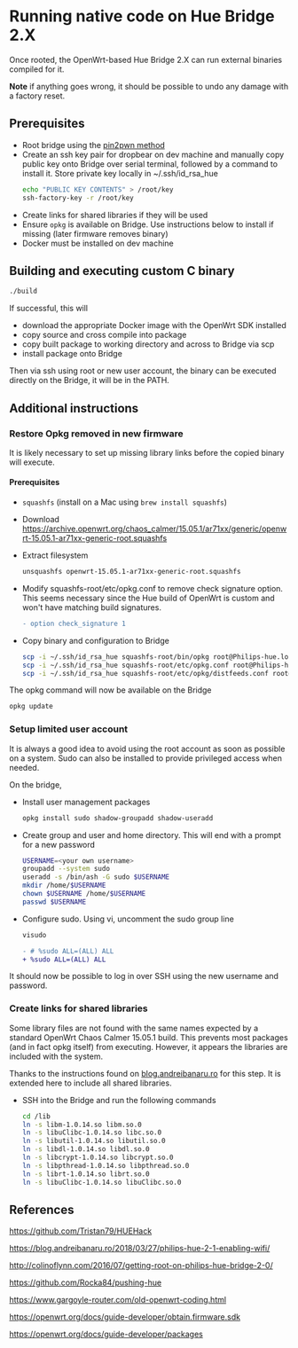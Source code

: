# Running native code on Hue Bridge 2.X

Once rooted, the OpenWrt-based Hue Bridge 2.X can run external binaries compiled for it. 

**Note** if anything goes wrong, it should be possible to undo any damage with a factory reset.

## Prerequisites
* Root bridge using the [pin2pwn method](http://colinoflynn.com/2016/07/getting-root-on-philips-hue-bridge-2-0/)
* Create an ssh key pair for dropbear on dev machine and manually copy public key onto Bridge over serial terminal, followed by a command to install it. Store private key locally in ~/.ssh/id_rsa_hue
  ```bash
  echo "PUBLIC KEY CONTENTS" > /root/key
  ssh-factory-key -r /root/key
  ```
* Create links for shared libraries if they will be used
* Ensure `opkg` is available on Bridge. Use instructions below to install if missing (later firmware removes binary)
* Docker must be installed on dev machine

## Building and executing custom C binary
```bash
./build
```

If successful, this will 
* download the appropriate Docker image with the OpenWrt SDK installed
* copy source and cross compile into package
* copy built package to working directory and across to Bridge via scp
* install package onto Bridge

Then via ssh using root or new user account, the binary can be executed directly on the Bridge, it will be in the PATH.

## Additional instructions

### Restore Opkg removed in new firmware
It is likely necessary to set up missing library links before the copied binary will execute.

#### Prerequisites
* `squashfs` (install on a Mac using `brew install squashfs`)

* Download https://archive.openwrt.org/chaos_calmer/15.05.1/ar71xx/generic/openwrt-15.05.1-ar71xx-generic-root.squashfs
* Extract filesystem 
  ```bash
  unsquashfs openwrt-15.05.1-ar71xx-generic-root.squashfs
  ```
* Modify squashfs-root/etc/opkg.conf to remove check signature option.  
  This seems necessary since the Hue build of OpenWrt is custom and won't have matching build signatures.
  ```diff
  - option check_signature 1
  ```
* Copy binary and configuration to Bridge
  ```bash
  scp -i ~/.ssh/id_rsa_hue squashfs-root/bin/opkg root@Philips-hue.local:/bin
  scp -i ~/.ssh/id_rsa_hue squashfs-root/etc/opkg.conf root@Philips-hue.local:/etc/opkg.conf
  scp -i ~/.ssh/id_rsa_hue squashfs-root/etc/opkg/distfeeds.conf root@Philips-hue.local:/etc/opkg/distfeeds.conf
  ```

The opkg command will now be available on the Bridge

```bash
opkg update
```


### Setup limited user account
It is always a good idea to avoid using the root account as soon as possible on a system. Sudo can also be installed to provide privileged access when needed.

On the bridge, 
* Install user management packages
  ```bash
  opkg install sudo shadow-groupadd shadow-useradd
  ```
* Create group and user and home directory. This will end with a prompt for a new password
  ```bash
  USERNAME=<your own username>
  groupadd --system sudo
  useradd -s /bin/ash -G sudo $USERNAME
  mkdir /home/$USERNAME
  chown $USERNAME /home/$USERNAME
  passwd $USERNAME
  ```
* Configure sudo. Using vi, uncomment the sudo group line
  ```bash
  visudo
  ```
  ```diff
  - # %sudo ALL=(ALL) ALL
  + %sudo ALL=(ALL) ALL
  ```

It should now be possible to log in over SSH using the new username and password.

### Create links for shared libraries
Some library files are not found with the same names expected by a standard OpenWrt Chaos Calmer 15.05.1 build. This prevents most packages (and in fact opkg itself) from executing. However, it appears the libraries are included with the system.

Thanks to the instructions found on [blog.andreibanaru.ro](https://blog.andreibanaru.ro/2018/03/27/philips-hue-2-1-enabling-wifi/) for this step. It is extended here to include all shared libraries.

* SSH into the Bridge and run the following commands
  ```bash
  cd /lib
  ln -s libm-1.0.14.so libm.so.0
  ln -s libuClibc-1.0.14.so libc.so.0
  ln -s libutil-1.0.14.so libutil.so.0
  ln -s libdl-1.0.14.so libdl.so.0
  ln -s libcrypt-1.0.14.so libcrypt.so.0
  ln -s libpthread-1.0.14.so libpthread.so.0
  ln -s librt-1.0.14.so librt.so.0
  ln -s libuClibc-1.0.14.so libuClibc.so.0
  ```


## References
https://github.com/Tristan79/HUEHack

https://blog.andreibanaru.ro/2018/03/27/philips-hue-2-1-enabling-wifi/

http://colinoflynn.com/2016/07/getting-root-on-philips-hue-bridge-2-0/

https://github.com/Rocka84/pushing-hue

https://www.gargoyle-router.com/old-openwrt-coding.html

https://openwrt.org/docs/guide-developer/obtain.firmware.sdk

https://openwrt.org/docs/guide-developer/packages
